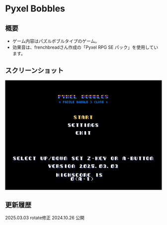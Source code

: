 # Pyxel Bobbles

## 概要
- ゲーム内容はパズルボブルタイプのゲーム。  
- 効果音は、frenchbreadさん作成の「Pyxel RPG SE パック」を使用しています。  
  
## スクリーンショット
![SS](pyxelpb.png)  
  
## 更新履歴
2025.03.03 rotate修正
2024.10.26 公開  

